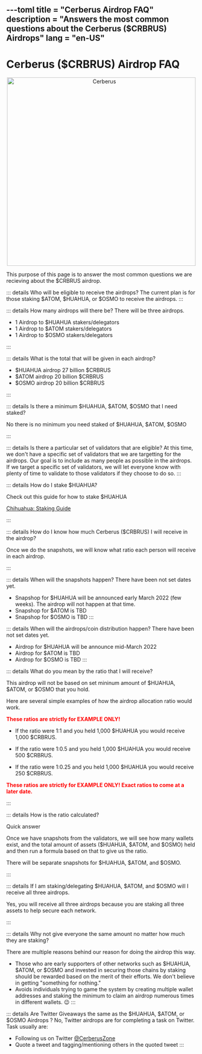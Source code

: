 ---toml
title = "Cerberus Airdrop FAQ"
description = "Answers the most common questions about the Cerberus ($CRBRUS) Airdrops"
lang = "en-US"
---

# Cerberus ($CRBRUS) Airdrop FAQ

<div style="text-align: center">
    <img :src="$withBase('/website_logo.png')" alt="Cerberus" style="width: 500px;">
</div>

This purpose of this page is to answer the most common questions we are recieving about the $CRBRUS airdrop.

::: details Who will be eligible to receive the airdrops?
The current plan is for those staking $ATOM, $HUAHUA, or $OSMO to receive the airdrops.
:::

::: details How many airdrops will there be?
There will be three airdrops.

- 1 Airdrop to $HUAHUA stakers/delegators
- 1 Airdrop to $ATOM stakers/delegators
- 1 Airdrop to $OSMO stakers/delegators

:::

::: details What is the total that will be given in each airdrop?

- $HUAHUA airdrop 27 billion $CRBRUS
- $ATOM airdrop 20 billion $CRBRUS
- $OSMO airdrop 20 billion $CRBRUS

:::

::: details Is there a minimum $HUAHUA, $ATOM, $OSMO that I need staked?

No there is no minimum you need staked of $HUAHUA, $ATOM, $OSMO

:::

::: details Is there a particular set of validators that are eligible?
At this time, we don't have a specific set of validators that we are targetting for the airdrops. Our goal is to include as many people as possible in the airdrops. If we target a specific set of validators, we will let everyone know with plenty of time to validate to those validators if they choose to do so.
:::

::: details How do I stake $HUAHUA?

Check out this guide for how to stake $HUAHUA

<a href="https://www.figment.io/resources/chihuahua-staking-guide" target="_blank">Chihuahua: Staking Guide</a>

:::

::: details How do I know how much Cerberus ($CRBRUS) I will receive in the airdrop?

Once we do the snapshots, we will know what ratio each person will receive in each airdrop.

:::

::: details When will the snapshots happen?
There have been not set dates yet.

- Snapshop for $HUAHUA will be announced early March 2022 (few weeks). The airdrop will not happen at that time.
- Snapshop for $ATOM is TBD
- Snapshop for $OSMO is TBD
  :::

::: details When will the airdrops/coin distribution happen?
There have been not set dates yet.

- Airdrop for $HUAHUA will be announce mid-March 2022
- Airdrop for $ATOM is TBD
- Airdrop for $OSMO is TBD
  :::

::: details What do you mean by the ratio that I will receive?

This airdrop will not be based on set mininum amount of $HUAHUA, $ATOM, or $OSMO that you hold.

Here are several simple examples of how the airdrop allocation ratio would work.

<div style="color:red; font-weight: bold">These ratios are strictly for EXAMPLE ONLY!</div>

- If the ratio were 1:1 and you held 1,000 $HUAHUA you would receive 1,000 $CRBRUS.

- If the ratio were 1:0.5 and you held 1,000 $HUAHUA you would receive 500 $CRBRUS.

- If the ratio were 1:0.25 and you held 1,000 $HUAHUA you would receive 250 $CRBRUS.

<div style="color:red; font-weight: bold">These ratios are strictly for EXAMPLE ONLY! Exact ratios to come at a later date.</div>

:::

::: details How is the ratio calculated?

Quick answer

Once we have snapshots from the validators, we will see how many wallets exist, and the total amount of assets ($HUAHUA, $ATOM, and $OSMO) held and then run a formula based on that to give us the ratio.

There will be separate snapshots for $HUAHUA, $ATOM, and $OSMO.

:::

::: details If I am staking/delegating $HUAHUA, $ATOM, and $OSMO will I receive all three airdrops.

Yes, you will receive all three airdrops because you are staking all three assets to help secure each network.

:::

::: details Why not give everyone the same amount no matter how much they are staking?

There are multiple reasons behind our reason for doing the airdrop this way.

- Those who are early supporters of other networks such as $HUAHUA, $ATOM, or $OSMO and invested in securing those chains by staking should be rewarded based on the merit of their efforts. We don't believe in getting "something for nothing."
- Avoids individuals trying to game the system by creating multiple wallet addresses and staking the minimum to claim an airdrop numerous times in different wallets. 😉
  :::

::: details Are Twitter Giveaways the same as the $HUAHUA, $ATOM, or $OSMO Airdrops ?
No, Twitter airdrops are for completing a task on Twitter. Task usually are:

- Following us on Twitter <a href="https://twitter.com/CerberusZone" target="_blank">@CerberusZone</a>
- Quote a tweet and tagging/mentioning others in the quoted tweet
  :::
